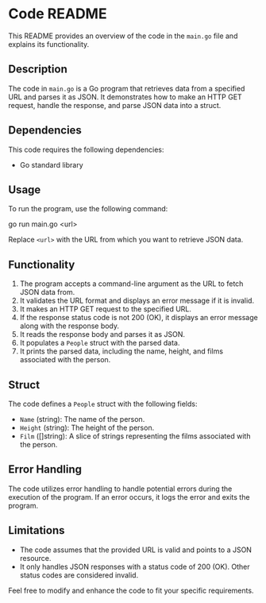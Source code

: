 # Code README

This README provides an overview of the code in the  `main.go`  file and explains its functionality.

## Description

The code in  `main.go`  is a Go program that retrieves data from a specified URL and parses it as JSON. It demonstrates how to make an HTTP GET request, handle the response, and parse JSON data into a struct.

## Dependencies

This code requires the following dependencies:

- Go standard library

## Usage

To run the program, use the following command:

go run main.go <url<url>>

Replace  `<url>`  with the URL from which you want to retrieve JSON data.

## Functionality

1. The program accepts a command-line argument as the URL to fetch JSON data from.
2. It validates the URL format and displays an error message if it is invalid.
3. It makes an HTTP GET request to the specified URL.
4. If the response status code is not 200 (OK), it displays an error message along with the response body.
5. It reads the response body and parses it as JSON.
6. It populates a  `People`  struct with the parsed data.
7. It prints the parsed data, including the name, height, and films associated with the person.

## Struct

The code defines a  `People`  struct with the following fields:

-  `Name`  (string): The name of the person.
-  `Height`  (string): The height of the person.
-  `Film`  ([]string): A slice of strings representing the films associated with the person.

## Error Handling

The code utilizes error handling to handle potential errors during the execution of the program. If an error occurs, it logs the error and exits the program.

## Limitations

- The code assumes that the provided URL is valid and points to a JSON resource.
- It only handles JSON responses with a status code of 200 (OK). Other status codes are considered invalid.

Feel free to modify and enhance the code to fit your specific requirements.